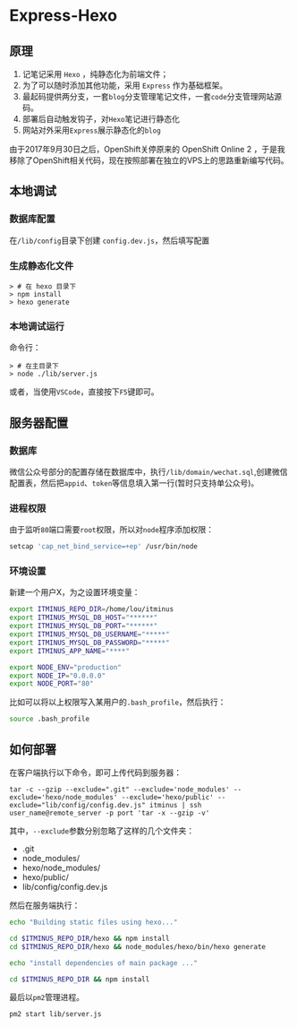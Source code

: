 # Express-Hexo

## 原理

1. 记笔记采用 `Hexo` ，纯静态化为前端文件；
2. 为了可以随时添加其他功能，采用 `Express` 作为基础框架。
3. 最起码提供两分支，一套`blog`分支管理笔记文件，一套`code`分支管理网站源码。
4. 部署后自动触发钩子，对`Hexo`笔记进行静态化
5. 网站对外采用`Express`展示静态化的`blog`

由于2017年9月30日之后，OpenShift关停原来的 OpenShift Online 2 ，于是我移除了OpenShift相关代码，现在按照部署在独立的VPS上的思路重新编写代码。


## 本地调试

### 数据库配置

在`/lib/config`目录下创建 `config.dev.js`，然后填写配置

### 生成静态化文件

```
> # 在 hexo 目录下 
> npm install
> hexo generate
```

### 本地调试运行

命令行：
```
> # 在主目录下
> node ./lib/server.js 
```
或者，当使用`VSCode`，直接按下`F5`键即可。


## 服务器配置

### 数据库

微信公众号部分的配置存储在数据库中，执行`/lib/domain/wechat.sql`,创建微信配置表，然后把`appid`、`token`等信息填入第一行(暂时只支持单公众号)。

### 进程权限

由于监听`80`端口需要`root`权限，所以对`node`程序添加权限：
```bash
setcap 'cap_net_bind_service=+ep' /usr/bin/node
```
### 环境设置

新建一个用户X，为之设置环境变量：

```bash
export ITMINUS_REPO_DIR=/home/lou/itminus
export ITMINUS_MYSQL_DB_HOST="******"
export ITMINUS_MYSQL_DB_PORT="******"
export ITMINUS_MYSQL_DB_USERNAME="*****"
export ITMINUS_MYSQL_DB_PASSWORD="*****"
export ITMINUS_APP_NAME="****"

export NODE_ENV="production"
export NODE_IP="0.0.0.0"
export NODE_PORT="80"
```

比如可以将以上权限写入某用户的`.bash_profile`，然后执行：
```bash
source .bash_profile
```

## 如何部署

在客户端执行以下命令，即可上传代码到服务器：
```
tar -c --gzip --exclude=".git" --exclude='node_modules' --exclude='hexo/node_modules' --exclude='hexo/public' --exclude="lib/config/config.dev.js" itminus | ssh user_name@remote_server -p port 'tar -x --gzip -v'
```
其中，`--exclude`参数分别忽略了这样的几个文件夹：

* .git
* node_modules/
* hexo/node_modules/
* hexo/public/
* lib/config/config.dev.js

然后在服务端执行：
```bash
echo "Building static files using hexo..."

cd $ITMINUS_REPO_DIR/hexo && npm install 
cd $ITMINUS_REPO_DIR/hexo && node_modules/hexo/bin/hexo generate

echo "install dependencies of main package ..."

cd $ITMINUS_REPO_DIR && npm install
```

最后以`pm2`管理进程。
```
pm2 start lib/server.js 
```
